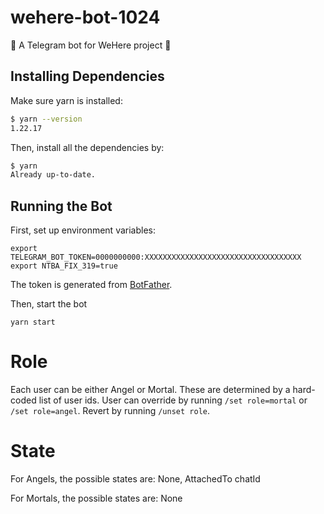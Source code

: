 # wehere-bot-1024

👮 A Telegram bot for WeHere project 🧑

## Installing Dependencies

Make sure yarn is installed:

```sh
$ yarn --version
1.22.17
```

Then, install all the dependencies by:

```sh
$ yarn
Already up-to-date.
```

## Running the Bot

First, set up environment variables:

```
export TELEGRAM_BOT_TOKEN=0000000000:XXXXXXXXXXXXXXXXXXXXXXXXXXXXXXXXXXX
export NTBA_FIX_319=true
```

The token is generated from [BotFather](https://web.telegram.org/k/#@BotFather).

Then, start the bot

```
yarn start
```

# Role

Each user can be either Angel or Mortal. These are determined by a hard-coded list of user ids. User can override by running `/set role=mortal` or `/set role=angel`. Revert by running `/unset role`.

# State

For Angels, the possible states are: None, AttachedTo chatId

For Mortals, the possible states are: None
